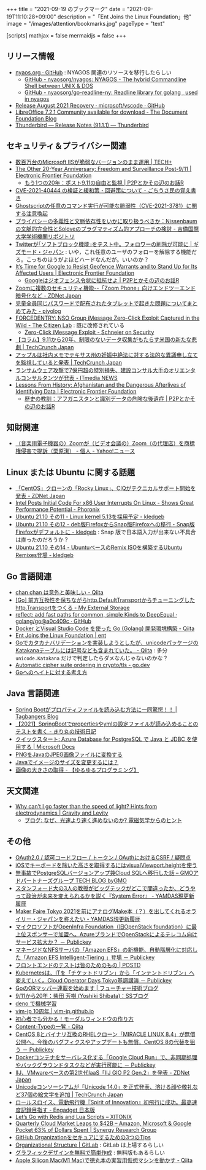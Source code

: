 +++
title = "2021-09-19 のブックマーク"
date =  "2021-09-19T11:10:28+09:00"
description = "「Ent Joins the Linux Foundation」他"
image = "/images/attention/bookmarks.jpg"
pageType = "text"

[scripts]
  mathjax = false
  mermaidjs = false
+++

## リリース情報

- [nyaos.org · GitHub](https://github.com/nyaosorg) : NYAGOS 関連のリソースを移行したらしい
  - [GitHub - nyaosorg/nyagos: NYAGOS - The hybrid Commandline Shell between UNIX & DOS](https://github.com/nyaosorg/nyagos)
  - [GitHub - nyaosorg/go-readline-ny: Readline library for golang , used in nyagos](https://github.com/nyaosorg/go-readline-ny)
- [Release August 2021 Recovery · microsoft/vscode · GitHub](https://github.com/microsoft/vscode/releases/tag/1.60.1)
- [LibreOffice 7.2.1 Community available for download - The Document Foundation Blog](https://blog.documentfoundation.org/blog/2021/09/16/libreoffice-7-2-1-community/)
- [Thunderbird — Release Notes (91.1.1) — Thunderbird](https://www.thunderbird.net/en-US/thunderbird/91.1.1/releasenotes/)

## セキュリティ＆プライバシー関連

- [数百万台のMicrosoft IISが脆弱なバージョンのまま運用 | TECH+](https://news.mynavi.jp/article/20210911-1969359/)
- [The Other 20-Year Anniversary: Freedom and Surveillance Post-9/11 | Electronic Frontier Foundation](https://www.eff.org/deeplinks/2021/09/theother-20-year-anniversary-freedom-and-surveillance-post-911)
  - [もう1つの20年：ポスト9.11の自由と監視 | P2Pとかその辺のお話R](https://p2ptk.org/privacy/3377)
- [CVE-2021-40444 の検証と緩和策・回避策について - ごちうさ民の覚え書き](https://kataware.hatenablog.jp/entry/2021/09/12/165921)
- [Ghostscriptの任意のコマンド実行が可能な脆弱性（CVE-2021-3781）に関する注意喚起](https://www.jpcert.or.jp/at/2021/at210039.html)
- [プライバシーの多義性と文脈依存性をいかに取り扱うべきか：Nissenbaumの文脈的完全性とSoloveのプラグマティズム的アプローチの検討 - 吉備国際大学学術機関リポジトリ](https://kiui.repo.nii.ac.jp/index.php?page_id=13&block_id=21&action=repository_view_main_item_detail&item_id=26&item_no=1)
- [Twitterが｢ソフトブロック機能｣をテスト中。フォロワーの削除が可能に | ギズモード・ジャパン](https://www.gizmodo.jp/2021/09/soft-block-function-added-to-twitter.html) : いや，これ任意のユーザのフォローを解除する機能だろ。こっちのほうがよほどハードなんだが。いいのか？
- [It’s Time for Google to Resist Geofence Warrants and to Stand Up for Its Affected Users | Electronic Frontier Foundation](https://www.eff.org/deeplinks/2021/08/its-time-google-resist-geofence-warrants-and-stand-its-affected-users)
  - [Googleはジオフェンス令状に抵抗せよ | P2Pとかその辺のお話R](https://p2ptk.org/privacy/3382)
- [Zoomに複数のセキュリティ機能--「Zoom Phone」向けエンドツーエンド暗号化など - ZDNet Japan](https://japan.zdnet.com/article/35176636/)
- [児童全員同じパスワードで配布されたタブレットで起きた問題についてまとめてみた - piyolog](https://piyolog.hatenadiary.jp/entry/2021/09/17/162639)
- [FORCEDENTRY: NSO Group iMessage Zero-Click Exploit Captured in the Wild - The Citizen Lab](https://citizenlab.ca/2021/09/forcedentry-nso-group-imessage-zero-click-exploit-captured-in-the-wild/) : 既に改修されている
  - [Zero-Click iMessage Exploit - Schneier on Security](https://www.schneier.com/blog/archives/2021/09/zero-click-imessage-exploit.html)
- [【コラム】9.11から20年、制限のないデータ収集がもたらす米国の新たな悲劇  |  TechCrunch Japan](https://techcrunch.com/2021/09/11/20-years-later-unchecked-data-collection-is-part-of-9-11s-legacy/)
- [アップルは社内メモでテキサス州の妊娠中絶法に対する法的な異議申し立てを監視していると発表  |  TechCrunch Japan](https://techcrunch.com/2021/09/16/in-internal-memo-apple-says-it-is-monitoring-legal-challenges-to-texas-abortion-law/)
- [ランサムウェア攻撃で7億円超の特別損失、建設コンサル大手のオリエンタルコンサルタンツが発表 - ITmedia NEWS](https://www.itmedia.co.jp/news/articles/2109/17/news149.html)
- [Lessons From History: Afghanistan and the Dangerous Afterlives of Identifying Data | Electronic Frontier Foundation](https://www.eff.org/deeplinks/2021/09/lessons-history-afghanistan-and-dangerous-afterlives-identifying-data)
  - [歴史の教訓：アフガニスタンと識別データの危険な後遺症 | P2Pとかその辺のお話R](https://p2ptk.org/privacy/3390)

## 知財関連

- [（音楽用電子機器の）Zoomが（ビデオ会議の）Zoom（の代理店）を商標権侵害で提訴（栗原潔） - 個人 - Yahoo!ニュース](https://news.yahoo.co.jp/byline/kuriharakiyoshi/20210917-00258790)

## Linux または Ubuntu に関する話題

- [「CentOS」クローンの「Rocky Linux」、CIQがテクニカルサポート開始を発表 - ZDNet Japan](https://japan.zdnet.com/article/35176568/)
- [Intel Posts Initial Code For x86 User Interrupts On Linux  - Shows Great Performance Potential - Phoronix](https://www.phoronix.com/scan.php?page=news_item&px=Linux-RFC-x86-User-Interrupts)
- [Ubuntu 21.10 その11 - Linux kernel 5.13を採用予定 - kledgeb](https://kledgeb.blogspot.com/2021/09/ubuntu-2110-11-linux-kernel-513.html)
- [Ubuntu 21.10 その12 - deb版FirefoxからSnap版Firefoxへの移行・Snap版Firefoxがデフォルトに - kledgeb](https://kledgeb.blogspot.com/2021/09/ubuntu-2110-12-debfirefoxsnapfirefoxsna.html) : Snap 版で日本語入力が出来ない不具合は直ったのだろうか？
- [Ubuntu 21.10 その14 - UbuntuベースのRemix ISOを構築するUbuntu Remixes登場 - kledgeb](https://kledgeb.blogspot.com/2021/09/ubuntu-2110-14-ubunturemix-isoubuntu.html)

## Go 言語関連

- [chan chan は意外と美味しい - Qiita](https://qiita.com/hogedigo/items/15af273176599307a2b2)
- [[Go] 前方互換性を保ちながらhttp.DefaultTransportからチューニングしたhttp.Transportをつくる - My External Storage](https://budougumi0617.github.io/2021/09/13/how_to_copy_default_transport/)
- [reflect: add fast paths for common, simple Kinds to DeepEqual · golang/go@a0c409c · GitHub](https://github.com/golang/go/commit/a0c409cbc82ea9999a03fa0bfe6d9a8953e780e0)
- [Docker とVisual Studio Code を使った Go (Golang) 開発環境構築 - Qiita](https://qiita.com/y_shinoda/items/e6e2fef46408c0bae83b)
- [Ent Joins the Linux Foundation | ent](https://entgo.io/blog/2021/09/01/ent-joins-the-linux-foundation)
- [Goでカタカナバリデーションを実装しようとしたが、unicodeパッケージのKatakanaテーブルには記号なども含まれていた。 - Qiita](https://qiita.com/mitsuaki1229/items/50c6da607b62f138c32f) : 多分 `unicode.Katakana` だけで判定したらダメなんじゃないのかな？
- [Automatic cipher suite ordering in crypto/tls - go.dev](https://go.dev/blog/tls-cipher-suites)
- [Goへのヘイトに対する考え方](https://zenn.dev/nobonobo/articles/74808a8d5e6f1e)

## Java  言語関連

- [Spring Bootがプロパティファイルを読み込む方法に一同驚愕！！ | Tagbangers Blog](http://blog.tagbangers.co.jp/2019/07/12/how-spring-deals-with-properties)
- [【2021】SpringBootでpropertiesやymlの設定ファイルが読み込めることのテストを書く - きり丸の技術日記](https://nainaistar.hatenablog.com/entry/2021/03/30/120000)
- [クイックスタート: Azure Database for PostgreSQL で Java と JDBC を使用する | Microsoft Docs](https://docs.microsoft.com/ja-jp/azure/postgresql/connect-java)
- [PNGをJavaのJPEG画像ファイルに変換する](https://www.codeflow.site/ja/article/java__convert-png-to-jpeg-image-file-in-java)
- [Javaでイメージのサイズを変更するには？](https://www.codeflow.site/ja/article/java__how-to-resize-an-image-in-java)
- [画像の大きさの取得 - 【ゆるゆるプログラミング】](https://talavax.com/imagesize.html)

## 天文関連

- [Why can’t I go faster than the speed of light?  Hints from electrodynamics | Gravity and Levity](https://gravityandlevity.wordpress.com/2009/04/08/why-cant-i-go-faster-than-the-speed-of-light-hints-from-electrodynamics/)
  - [ブログ: なぜ、光速より速く進めないのか? 電磁気学からのヒント](https://okuranagaimo.blogspot.com/2021/09/blog-post_89.html)

## その他

- [OAuth2.0 / 認可コードフロー / トークン / OAuthにおけるCSRF / 疑問点](https://zenn.dev/ichigo_dev/articles/f2cab60eb3aa7d376e8d)
- [iOSでキーボードを除いた高さを取得するにはvisualViewport.heightを使う](https://zenn.dev/catnose99/scraps/e9b1de4ddf2181)
- [無事故でPostgreSQLバージョンアップ兼Cloud SQLへ移行した話 – GMOアドパートナーズグループ TECH BLOG byGMO](https://techblog.gmo-ap.jp/2021/09/13/cloud_sql_to_migration_with_version_up/)
- [スタンフォード大の3人の教授がビッグテックがどこで間違ったか、どうやって政治が未来を変えられるかを説く『System Error』 - YAMDAS現更新履歴](https://yamdas.hatenablog.com/entry/20210914/system-error)
- [Maker Faire Tokyo 2021を前にアナログMake本（？）を出してくれるオライリー・ジャパンを称えたい - YAMDAS現更新履歴](https://yamdas.hatenablog.com/entry/20210914/oreilly-make)
- [マイクロソフトがOpenInfra Foundation（旧OpenStack foundation）に最上位スポンサーで加盟へ。AzureブランドでOpenStackによるテレコム向けサービス拡大か？ － Publickey](https://www.publickey1.jp/blog/21/openinfra_foundationopnestack_foundationazureopenstack.html)
- [マネージドなNFSサーバの「Amazon EFS」の新機能、自動階層化に対応した「Amazon EFS Intelligent-Tiering 」登場 － Publickey](https://www.publickey1.jp/blog/21/nfsamazon_efsamazon_efs_intelligent-tiering.html)
- [フロントエンドのテストは皆のためのもの | POSTD](https://postd.cc/frontend-testing-is-for-everyone/)
- [Kubernetesは、ITを「チケットドリブン」から「インテントドリブン」へ変えていく。Cloud Operator Days Tokyo基調講演 － Publickey](https://www.publickey1.jp/blog/21/kubernetesitcloud_operator_days_tokyo.html)
- [GoのORマッパー連載を始めます | フューチャー技術ブログ](https://future-architect.github.io/articles/20210726a/)
- [9/11から20年：柴田 芳樹 (Yoshiki Shibata)：SSブログ](https://yshibata.blog.ss-blog.jp/2021-09-11)
- [deno で機械学習](https://zenn.dev/mattn/articles/9fbbab42308f96)
- [vim-jp 10周年 | vim-jp.github.io](https://vim-jp.org/blog/2021/09/16/vim-jp-10th-anniversary.html)
- [初心者でも分かる！モーダルウィンドウの作り方](https://syncer.jp/jquery-modal-window)
- [Content-Typeの一覧 - Qiita](https://qiita.com/AkihiroTakamura/items/b93fbe511465f52bffaa)
- [CentOS 8とバイナリ互換のRHELクローン「MIRACLE LINUX 8.4」が無償公開へ。今後のバグフィクスやアップデートも無償。CentOS 8の代替を狙う － Publickey](https://www.publickey1.jp/blog/21/centos_8rhelmiracle_linux_84centos.html)
- [Dockerコンテナをサーバレス化する「Google Cloud Run」で、非同期処理やバックグラウンドタスクなどが実行可能に － Publickey](https://www.publickey1.jp/blog/21/dockergoogle_cloud_run.html)
- [IIJ、VMwareベースの第2世代IaaS「IIJ GIO P2 Gen.2」を発表 - ZDNet Japan](https://japan.zdnet.com/article/35176851/)
- [Unicodeコンソーシアムが「Unicode 14.0」を正式発表、溶ける顔や敬礼など37個の絵文字を追加  |  TechCrunch Japan](https://jp.techcrunch.com/2021/09/17/unicode-14-release/)
- [ロールスロイス、電動飛行機『Spirit of Innovation』初飛行に成功。最高速度記録目指す - Engadget 日本版](https://japanese.engadget.com/rolls-royce-spirit-of-innovation-first-flight-080004587.html)
- [Let’s Go with Redis and Lua Scripts – XITONIX](https://xitonix.io/go-lua-and-redis/)
- [Quarterly Cloud Market Leaps to $42B – Amazon, Microsoft & Google Pocket 63% of Dollars Spent | Synergy Research Group](https://www.srgresearch.com/articles/quarterly-cloud-market-leaps-to-42b-amazon-microsoft-google-pocket-63-of-dollars-spent)
- [GitHub Organizationをセキュアにするための3つのTips](https://zenn.dev/matken/articles/3tips-to-make-github-org-more-secure)
- [Organizational Structure | GitLab](https://about.gitlab.com/company/team/structure/) : GitLab は上場するらしい
- [グラフィックデザインを無料で簡単作成](https://www.canva.com/ja_jp/) : 無料版もあるらしい
- [Apple Silicon Mac(M1 Mac)で徳丸本の実習用仮想マシンを動かす - Qiita](https://qiita.com/bamboo_and_tyre/items/2e5dd35d0b03235e9ed9)
